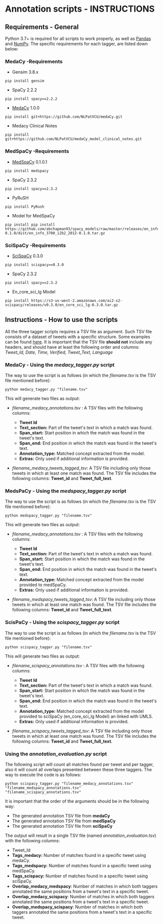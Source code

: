 # Annotation scripts - INSTRUCTIONS


## Requirements - General
Python 3.7+ is required for all scripts to work properly, as well as [Pandas](https://pypi.org/project/pandas/ "Pandas") and [NumPy](https://pypi.org/project/numpy/ "NumPy"). The specific requirements for each tagger, are listed down below:


### MedaCy -Requirements
- Gensim 3.8.x
```
pip install gensim
```
- SpaCy 2.2.2
```
pip install spacy==2.2.2
```
- [MedaCy](http://https://github.com/NLPatVCU/medaCy "MedaCy") 1.0.0
```
pip install git+https://github.com/NLPatVCU/medaCy.git
```
- Medacy Clinical Notes
```
pip install git+https://github.com/NLPatVCU/medaCy_model_clinical_notes.git
```


### MedSpaCy -Requirements
- [MedSpaCy](https://github.com/medspacy/medspacy "MedSpaCy") 0.1.0.1
```
pip install medspacy
```
- SpaCy 2.3.2
```
pip install spacy==2.3.2
```
- PyRuSH
```
pip install PyRush
```
- Model for MedSpaCy
```
pip install pip install https://github.com/abchapman93/spacy_models/raw/master/releases/en_info_3700_i2b2_2012-0.1.0/dist/en_info_3700_i2b2_2012-0.1.0.tar.gz
```


### SciSpaCy -Requirements
- [SciSpaCy](https://github.com/allenai/scispacy "MedSpaCy") 0.3.0
```
pip install scispacy==0.3.0
```
- SpaCy 2.3.2
```
pip install spacy==2.3.2
```
- En_core_sci_lg Model
```
pip install https://s3-us-west-2.amazonaws.com/ai2-s2-scispacy/releases/v0.3.0/en_core_sci_lg-0.3.0.tar.gz
```


## Instructions - How to use the scripts

All the three tagger scripts requires a TSV file as argument. Such TSV file consists of a dataset of tweets with a specific structure. Some examples can be found [here](https://github.com/thepanacealab/covid19_twitter "here"). It is important that the TSV file **should not** include any headers, and should have at least the following order and columns: *Tweet_Id, Date, Time, Verified, Tweet_Text, Language*


### MedaCy - Using the *medacy_tagger.py* script

The way to use the script is as follows (in which the *filename.tsv*  is the TSV file mentioned before):
```
python medacy_tagger.py "filename.tsv"
```
This will generate two files as output:

- *filename_medacy_annotations.tsv* : A TSV files with the following columns:
	- **Tweet Id**
	- **Text_section:** Part of the tweet's text in which a match was found.
	- **Span_start:** Start position in which the match was found in the tweet's text.
	- **Span_end:** End position in which the match was found in the tweet's text.
	- **Annotation_type:** Matched concept extracted from the model.
	- **Extras:** Only used if additional information is provided.

- *filename_medacy_tweets_tagged_tsv*:  A TSV file including only those tweets in which at least one match was found. The TSV file includes the following columns: **Tweet_id** and **Tweet_full_text**.



### MedsPaCy - Using the *medspacy_tagger.py* script

The way to use the script is as follows (in which the *filename.tsv*  is the TSV file mentioned before):
```
python medspacy_tagger.py "filename.tsv"
```
This will generate two files as output:

- *filename_medacy_annotations.tsv* : A TSV files with the following columns:
	- **Tweet Id**
	- **Text_section:** Part of the tweet's text in which a match was found.
	- **Span_start:** Start position in which the match was found in the tweet's text.
	- **Span_end:** End position in which the match was found in the tweet's text.
	- **Annotation_type:** Matched concept extracted from the model provided to medSpaCy.
	- **Extras:** Only used if additional information is provided.

- *filename_medspacy_tweets_tagged_tsv*:  A TSV file including only those tweets in which at least one match was found. The TSV file includes the following columns: **Tweet_id** and **Tweet_full_text**.


### ScisPaCy - Using the *scispacy_tagger.py* script

The way to use the script is as follows (in which the *filename.tsv*  is the TSV file mentioned before):
```
python scispacy_tagger.py "filename.tsv"
```
This will generate two files as output:

- *filename_scispacy_annotations.tsv* : A TSV files with the following columns:
	- **Tweet Id**
	- **Text_section:** Part of the tweet's text in which a match was found.
	- **Span_start:** Start position in which the match was found in the tweet's text.
	- **Span_end:** End position in which the match was found in the tweet's text.
	- **Annotation_type:** Matched concept extracted from the model provided to sciSpaCy (en_core_sci_lg Model) an linked with UMLS.
	- **Extras:** Only used if additional information is provided.

- *filename_scispacy_tweets_tagged_tsv*:  A TSV file including only those tweets in which at least one match was found. The TSV file includes the following columns: **Tweet_id** and **Tweet_full_text**.


### Using the *annotation_evaluation.py* script

The following script will count all matches found per tweet and per tagger, also it will count all overlaps presented between these three taggers. The way to execute the code is as follows:
```
python scispacy_tagger.py "filename_medacy_annotations.tsv" "filename_medspacy_annotations.tsv" "filename_scispacy_annotations.tsv"
```
It is important that the order of the arguments should be in the following way:
- The generated annotation TSV file from **medaCy**
- The generated annotation TSV file from **medSpaCy**
- The generated annotation TSV file from **sciSpaCy**

The output will result in a single TSV file (named *annotation_evaluation.tsv*) with the following columns:
- Tweet_Id
- **Tags_medacy:** Number of matches found in a specific tweet using medaCy.
- **Tags_medspacy:** Number of matches found in a specific tweet using medSpaCy.
- **Tags_scispacy:** Number of matches found in a specific tweet using sciSpaCy.
- **Overlap_medacy_medspacy**: Number of matches in which both taggers annotated the same positions from a tweet's text in a specific tweet.
- **Overlap_medacy_scispacy**: Number of matches in which both taggers annotated the same positions from a tweet's text in a specific tweet.
- **Overlap_medspacy_scispacy**: Number of matches in which both taggers annotated the same positions from a tweet's text in a specific tweet.
